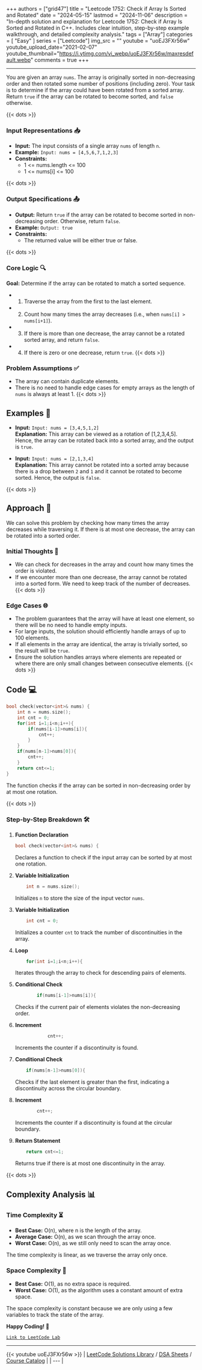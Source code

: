 
+++
authors = ["grid47"]
title = "Leetcode 1752: Check if Array Is Sorted and Rotated"
date = "2024-05-15"
lastmod = "2024-11-06"
description = "In-depth solution and explanation for Leetcode 1752: Check if Array Is Sorted and Rotated in C++. Includes clear intuition, step-by-step example walkthrough, and detailed complexity analysis."
tags = ["Array"]
categories = [
    "Easy"
]
series = ["Leetcode"]
img_src = ""
youtube = "uoEJ3FXr56w"
youtube_upload_date="2021-02-07"
youtube_thumbnail="https://i.ytimg.com/vi_webp/uoEJ3FXr56w/maxresdefault.webp"
comments = true
+++



---
You are given an array `nums`. The array is originally sorted in non-decreasing order and then rotated some number of positions (including zero). Your task is to determine if the array could have been rotated from a sorted array. Return `true` if the array can be rotated to become sorted, and `false` otherwise.
<!--more-->
{{< dots >}}
### Input Representations 📥
- **Input:** The input consists of a single array `nums` of length `n`.
- **Example:** `Input: nums = [4,5,6,7,1,2,3]`
- **Constraints:**
	- 1 <= nums.length <= 100
	- 1 <= nums[i] <= 100

{{< dots >}}
### Output Specifications 📤
- **Output:** Return `true` if the array can be rotated to become sorted in non-decreasing order. Otherwise, return `false`.
- **Example:** `Output: true`
- **Constraints:**
	- The returned value will be either true or false.

{{< dots >}}
### Core Logic 🔍
**Goal:** Determine if the array can be rotated to match a sorted sequence.

- 1. Traverse the array from the first to the last element.
- 2. Count how many times the array decreases (i.e., when `nums[i] > nums[i+1]`).
- 3. If there is more than one decrease, the array cannot be a rotated sorted array, and return `false`.
- 4. If there is zero or one decrease, return `true`.
{{< dots >}}
### Problem Assumptions ✅
- The array can contain duplicate elements.
- There is no need to handle edge cases for empty arrays as the length of `nums` is always at least 1.
{{< dots >}}
## Examples 🧩
- **Input:** `Input: nums = [3,4,5,1,2]`  \
  **Explanation:** This array can be viewed as a rotation of [1,2,3,4,5]. Hence, the array can be rotated back into a sorted array, and the output is `true`.

- **Input:** `Input: nums = [2,1,3,4]`  \
  **Explanation:** This array cannot be rotated into a sorted array because there is a drop between `2` and `1` and it cannot be rotated to become sorted. Hence, the output is `false`.

{{< dots >}}
## Approach 🚀
We can solve this problem by checking how many times the array decreases while traversing it. If there is at most one decrease, the array can be rotated into a sorted order.

### Initial Thoughts 💭
- We can check for decreases in the array and count how many times the order is violated.
- If we encounter more than one decrease, the array cannot be rotated into a sorted form. We need to keep track of the number of decreases.
{{< dots >}}
### Edge Cases 🌐
- The problem guarantees that the array will have at least one element, so there will be no need to handle empty inputs.
- For large inputs, the solution should efficiently handle arrays of up to 100 elements.
- If all elements in the array are identical, the array is trivially sorted, so the result will be `true`.
- Ensure the solution handles arrays where elements are repeated or where there are only small changes between consecutive elements.
{{< dots >}}
## Code 💻
```cpp
bool check(vector<int>& nums) {
    int n = nums.size();
    int cnt = 0;
    for(int i=1;i<n;i++){
        if(nums[i-1]>nums[i]){
            cnt++;
        }
    }
    if(nums[n-1]>nums[0]){
        cnt++;
    }
    return cnt<=1;
}
```

The function checks if the array can be sorted in non-decreasing order by at most one rotation.

{{< dots >}}
### Step-by-Step Breakdown 🛠️
1. **Function Declaration**
	```cpp
	bool check(vector<int>& nums) {
	```
	Declares a function to check if the input array can be sorted by at most one rotation.

2. **Variable Initialization**
	```cpp
	    int n = nums.size();
	```
	Initializes `n` to store the size of the input vector `nums`.

3. **Variable Initialization**
	```cpp
	    int cnt = 0;
	```
	Initializes a counter `cnt` to track the number of discontinuities in the array.

4. **Loop**
	```cpp
	    for(int i=1;i<n;i++){
	```
	Iterates through the array to check for descending pairs of elements.

5. **Conditional Check**
	```cpp
	        if(nums[i-1]>nums[i]){
	```
	Checks if the current pair of elements violates the non-decreasing order.

6. **Increment**
	```cpp
	            cnt++;
	```
	Increments the counter if a discontinuity is found.

7. **Conditional Check**
	```cpp
	    if(nums[n-1]>nums[0]){
	```
	Checks if the last element is greater than the first, indicating a discontinuity across the circular boundary.

8. **Increment**
	```cpp
	        cnt++;
	```
	Increments the counter if a discontinuity is found at the circular boundary.

9. **Return Statement**
	```cpp
	    return cnt<=1;
	```
	Returns true if there is at most one discontinuity in the array.

{{< dots >}}
## Complexity Analysis 📊
### Time Complexity ⏳
- **Best Case:** O(n), where n is the length of the array.
- **Average Case:** O(n), as we scan through the array once.
- **Worst Case:** O(n), as we still only need to scan the array once.

The time complexity is linear, as we traverse the array only once.

### Space Complexity 💾
- **Best Case:** O(1), as no extra space is required.
- **Worst Case:** O(1), as the algorithm uses a constant amount of extra space.

The space complexity is constant because we are only using a few variables to track the state of the array.

**Happy Coding! 🎉**


[`Link to LeetCode Lab`](https://leetcode.com/problems/check-if-array-is-sorted-and-rotated/description/)

---
{{< youtube uoEJ3FXr56w >}}
| [LeetCode Solutions Library](https://grid47.xyz/leetcode/) / [DSA Sheets](https://grid47.xyz/sheets/) / [Course Catalog](https://grid47.xyz/courses/) |
| --- |
